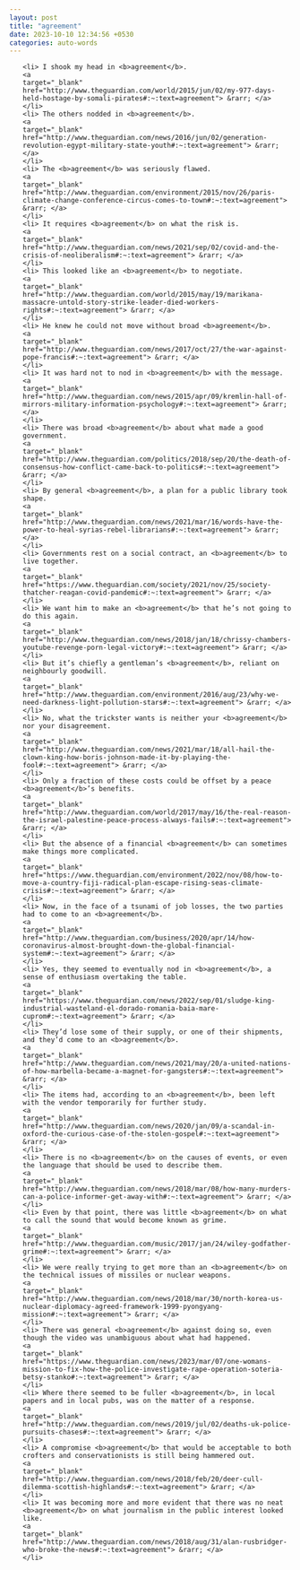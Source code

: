 ```yaml
---
layout: post
title: "agreement"
date: 2023-10-10 12:34:56 +0530
categories: auto-words
---
```

<ol>

    <li> I shook my head in <b>agreement</b>.
    <a 
    target="_blank" 
    href="http://www.theguardian.com/world/2015/jun/02/my-977-days-held-hostage-by-somali-pirates#:~:text=agreement"> &rarr; </a>
    </li>
    <li> The others nodded in <b>agreement</b>.
    <a 
    target="_blank" 
    href="http://www.theguardian.com/news/2016/jun/02/generation-revolution-egypt-military-state-youth#:~:text=agreement"> &rarr; </a>
    </li>
    <li> The <b>agreement</b> was seriously flawed.
    <a 
    target="_blank" 
    href="http://www.theguardian.com/environment/2015/nov/26/paris-climate-change-conference-circus-comes-to-town#:~:text=agreement"> &rarr; </a>
    </li>
    <li> It requires <b>agreement</b> on what the risk is.
    <a 
    target="_blank" 
    href="http://www.theguardian.com/news/2021/sep/02/covid-and-the-crisis-of-neoliberalism#:~:text=agreement"> &rarr; </a>
    </li>
    <li> This looked like an <b>agreement</b> to negotiate.
    <a 
    target="_blank" 
    href="http://www.theguardian.com/world/2015/may/19/marikana-massacre-untold-story-strike-leader-died-workers-rights#:~:text=agreement"> &rarr; </a>
    </li>
    <li> He knew he could not move without broad <b>agreement</b>.
    <a 
    target="_blank" 
    href="http://www.theguardian.com/news/2017/oct/27/the-war-against-pope-francis#:~:text=agreement"> &rarr; </a>
    </li>
    <li> It was hard not to nod in <b>agreement</b> with the message.
    <a 
    target="_blank" 
    href="http://www.theguardian.com/news/2015/apr/09/kremlin-hall-of-mirrors-military-information-psychology#:~:text=agreement"> &rarr; </a>
    </li>
    <li> There was broad <b>agreement</b> about what made a good government.
    <a 
    target="_blank" 
    href="http://www.theguardian.com/politics/2018/sep/20/the-death-of-consensus-how-conflict-came-back-to-politics#:~:text=agreement"> &rarr; </a>
    </li>
    <li> By general <b>agreement</b>, a plan for a public library took shape.
    <a 
    target="_blank" 
    href="http://www.theguardian.com/news/2021/mar/16/words-have-the-power-to-heal-syrias-rebel-librarians#:~:text=agreement"> &rarr; </a>
    </li>
    <li> Governments rest on a social contract, an <b>agreement</b> to live together.
    <a 
    target="_blank" 
    href="https://www.theguardian.com/society/2021/nov/25/society-thatcher-reagan-covid-pandemic#:~:text=agreement"> &rarr; </a>
    </li>
    <li> We want him to make an <b>agreement</b> that he’s not going to do this again.
    <a 
    target="_blank" 
    href="http://www.theguardian.com/news/2018/jan/18/chrissy-chambers-youtube-revenge-porn-legal-victory#:~:text=agreement"> &rarr; </a>
    </li>
    <li> But it’s chiefly a gentleman’s <b>agreement</b>, reliant on neighbourly goodwill.
    <a 
    target="_blank" 
    href="http://www.theguardian.com/environment/2016/aug/23/why-we-need-darkness-light-pollution-stars#:~:text=agreement"> &rarr; </a>
    </li>
    <li> No, what the trickster wants is neither your <b>agreement</b> nor your disagreement.
    <a 
    target="_blank" 
    href="http://www.theguardian.com/news/2021/mar/18/all-hail-the-clown-king-how-boris-johnson-made-it-by-playing-the-fool#:~:text=agreement"> &rarr; </a>
    </li>
    <li> Only a fraction of these costs could be offset by a peace <b>agreement</b>’s benefits.
    <a 
    target="_blank" 
    href="http://www.theguardian.com/world/2017/may/16/the-real-reason-the-israel-palestine-peace-process-always-fails#:~:text=agreement"> &rarr; </a>
    </li>
    <li> But the absence of a financial <b>agreement</b> can sometimes make things more complicated.
    <a 
    target="_blank" 
    href="https://www.theguardian.com/environment/2022/nov/08/how-to-move-a-country-fiji-radical-plan-escape-rising-seas-climate-crisis#:~:text=agreement"> &rarr; </a>
    </li>
    <li> Now, in the face of a tsunami of job losses, the two parties had to come to an <b>agreement</b>.
    <a 
    target="_blank" 
    href="http://www.theguardian.com/business/2020/apr/14/how-coronavirus-almost-brought-down-the-global-financial-system#:~:text=agreement"> &rarr; </a>
    </li>
    <li> Yes, they seemed to eventually nod in <b>agreement</b>, a sense of enthusiasm overtaking the table.
    <a 
    target="_blank" 
    href="https://www.theguardian.com/news/2022/sep/01/sludge-king-industrial-wasteland-el-dorado-romania-baia-mare-cuprom#:~:text=agreement"> &rarr; </a>
    </li>
    <li> They’d lose some of their supply, or one of their shipments, and they’d come to an <b>agreement</b>.
    <a 
    target="_blank" 
    href="http://www.theguardian.com/news/2021/may/20/a-united-nations-of-how-marbella-became-a-magnet-for-gangsters#:~:text=agreement"> &rarr; </a>
    </li>
    <li> The items had, according to an <b>agreement</b>, been left with the vendor temporarily for further study.
    <a 
    target="_blank" 
    href="http://www.theguardian.com/news/2020/jan/09/a-scandal-in-oxford-the-curious-case-of-the-stolen-gospel#:~:text=agreement"> &rarr; </a>
    </li>
    <li> There is no <b>agreement</b> on the causes of events, or even the language that should be used to describe them.
    <a 
    target="_blank" 
    href="http://www.theguardian.com/news/2018/mar/08/how-many-murders-can-a-police-informer-get-away-with#:~:text=agreement"> &rarr; </a>
    </li>
    <li> Even by that point, there was little <b>agreement</b> on what to call the sound that would become known as grime.
    <a 
    target="_blank" 
    href="http://www.theguardian.com/music/2017/jan/24/wiley-godfather-grime#:~:text=agreement"> &rarr; </a>
    </li>
    <li> We were really trying to get more than an <b>agreement</b> on the technical issues of missiles or nuclear weapons.
    <a 
    target="_blank" 
    href="http://www.theguardian.com/news/2018/mar/30/north-korea-us-nuclear-diplomacy-agreed-framework-1999-pyongyang-mission#:~:text=agreement"> &rarr; </a>
    </li>
    <li> There was general <b>agreement</b> against doing so, even though the video was unambiguous about what had happened.
    <a 
    target="_blank" 
    href="https://www.theguardian.com/news/2023/mar/07/one-womans-mission-to-fix-how-the-police-investigate-rape-operation-soteria-betsy-stanko#:~:text=agreement"> &rarr; </a>
    </li>
    <li> Where there seemed to be fuller <b>agreement</b>, in local papers and in local pubs, was on the matter of a response.
    <a 
    target="_blank" 
    href="http://www.theguardian.com/news/2019/jul/02/deaths-uk-police-pursuits-chases#:~:text=agreement"> &rarr; </a>
    </li>
    <li> A compromise <b>agreement</b> that would be acceptable to both crofters and conservationists is still being hammered out.
    <a 
    target="_blank" 
    href="http://www.theguardian.com/news/2018/feb/20/deer-cull-dilemma-scottish-highlands#:~:text=agreement"> &rarr; </a>
    </li>
    <li> It was becoming more and more evident that there was no neat <b>agreement</b> on what journalism in the public interest looked like.
    <a 
    target="_blank" 
    href="http://www.theguardian.com/news/2018/aug/31/alan-rusbridger-who-broke-the-news#:~:text=agreement"> &rarr; </a>
    </li>